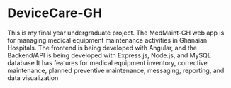 # DeviceCare-GH
This is my final year undergraduate project.
The MedMaint-GH web app is for managing medical equipment maintenance activities in Ghanaian Hospitals.
The frontend is being developed with Angular, and the Backend/API is being developed with Express.js, Node.js, and MySQL database
It has features for medical equipment inventory, corrective maintenance, planned preventive maintenance, messaging, reporting, and data visualization
